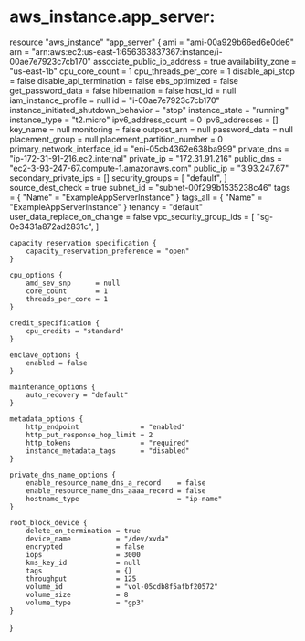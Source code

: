 # aws_instance.app_server:
resource "aws_instance" "app_server" {
    ami                                  = "ami-00a929b66ed6e0de6"
    arn                                  = "arn:aws:ec2:us-east-1:656363837367:instance/i-00ae7e7923c7cb170"
    associate_public_ip_address          = true
    availability_zone                    = "us-east-1b"
    cpu_core_count                       = 1
    cpu_threads_per_core                 = 1
    disable_api_stop                     = false
    disable_api_termination              = false
    ebs_optimized                        = false
    get_password_data                    = false
    hibernation                          = false
    host_id                              = null
    iam_instance_profile                 = null
    id                                   = "i-00ae7e7923c7cb170"
    instance_initiated_shutdown_behavior = "stop"
    instance_state                       = "running"
    instance_type                        = "t2.micro"
    ipv6_address_count                   = 0
    ipv6_addresses                       = []
    key_name                             = null
    monitoring                           = false
    outpost_arn                          = null
    password_data                        = null
    placement_group                      = null
    placement_partition_number           = 0
    primary_network_interface_id         = "eni-05cb4362e638ba999"
    private_dns                          = "ip-172-31-91-216.ec2.internal"
    private_ip                           = "172.31.91.216"
    public_dns                           = "ec2-3-93-247-67.compute-1.amazonaws.com"
    public_ip                            = "3.93.247.67"
    secondary_private_ips                = []
    security_groups                      = [
        "default",
    ]
    source_dest_check                    = true
    subnet_id                            = "subnet-00f299b1535238c46"
    tags                                 = {
        "Name" = "ExampleAppServerInstance"
    }
    tags_all                             = {
        "Name" = "ExampleAppServerInstance"
    }
    tenancy                              = "default"
    user_data_replace_on_change          = false
    vpc_security_group_ids               = [
        "sg-0e3431a872ad2831c",
    ]

    capacity_reservation_specification {
        capacity_reservation_preference = "open"
    }

    cpu_options {
        amd_sev_snp      = null
        core_count       = 1
        threads_per_core = 1
    }

    credit_specification {
        cpu_credits = "standard"
    }

    enclave_options {
        enabled = false
    }

    maintenance_options {
        auto_recovery = "default"
    }

    metadata_options {
        http_endpoint               = "enabled"
        http_put_response_hop_limit = 2
        http_tokens                 = "required"
        instance_metadata_tags      = "disabled"
    }

    private_dns_name_options {
        enable_resource_name_dns_a_record    = false
        enable_resource_name_dns_aaaa_record = false
        hostname_type                        = "ip-name"
    }

    root_block_device {
        delete_on_termination = true
        device_name           = "/dev/xvda"
        encrypted             = false
        iops                  = 3000
        kms_key_id            = null
        tags                  = {}
        throughput            = 125
        volume_id             = "vol-05cdb8f5afbf20572"
        volume_size           = 8
        volume_type           = "gp3"
    }
}
